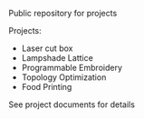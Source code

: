 Public repository for projects 

Projects:
- Laser cut box
- Lampshade Lattice
- Programmable Embroidery
- Topology Optimization
- Food Printing

See project documents for details
